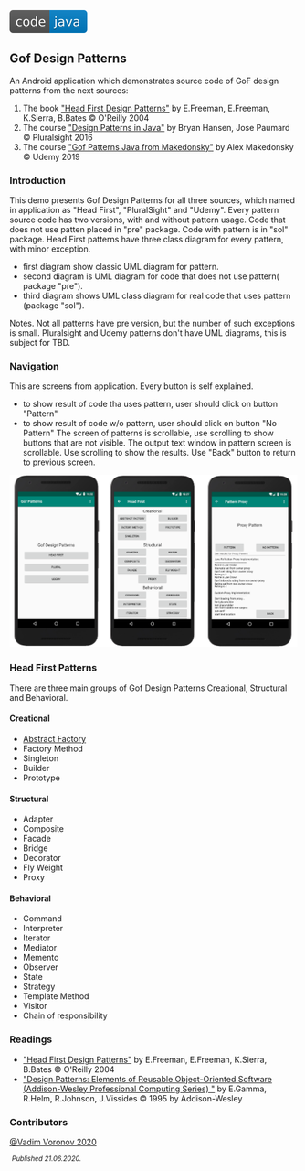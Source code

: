 ![badge](doc/badge.svg)  

## Gof Design Patterns

An Android application which demonstrates source code of GoF design patterns from the next sources:

1. The book  ["Head First Design Patterns"](https://www.amazon.com/Head-First-Design-Patterns-Brain-Friendly/dp/0596007124/ref=sr_1_1?dchild=1&keywords=Head+First+Design+Patterns%3A+A+Brain-Friendly+Guide&qid=1592750140&s=books&sr=1-1) by E.Freeman, E.Freeman, K.Sierra, B.Bates  © O'Reilly 2004
2. The course ["Design Patterns in Java"](https://www.pluralsight.com/paths/design-patterns-in-java) by Bryan Hansen, Jose Paumard  © Pluralsight 2016
3. The course ["Gof Patterns Java from Makedonsky"](https://www.udemy.com/course/java-patterns/) by Alex Makedonsky © Udemy 2019

### Introduction
This demo presents Gof Design Patterns for all three sources, which named in application as "Head First", "PluralSight" and "Udemy".
Every pattern source code has two versions, with and without pattern usage. 
Code that does not use patten placed in "pre" package. Code with pattern is in "sol" package. 
Head First  patterns have three class diagram for every pattern, with minor exception.
- first diagram show classic UML diagram for pattern. 
- second diagram is UML diagram for code that does not use pattern( package "pre").
- third diagram shows UML class diagram  for real code that uses pattern (package "sol").

Notes. Not all patterns have pre version, but the number of such exceptions is small.
Pluralsight and Udemy patterns don't have UML diagrams, this is subject for TBD.

### Navigation
This are screens from application. Every button is self explained. 
- to show result of code tha uses pattern,  user should click on button "Pattern"
- to show result of code w/o pattern, user should click on button "No Pattern"
The screen of patterns is scrollable, use scrolling to show buttons  that are not visible.
The output text window in pattern screen is scrollable. Use scrolling to show the results.
Use "Back" button to return to previous screen.

<img src="doc/screen_001.png" alt="drawing" width="800"/> 


### Head First  Patterns 
There are three main groups of Gof Design Patterns  Creational, Structural and Behavioral.
#### Creational
- [Abstract Factory](https://github.com/v777779/gof_design_patterns/)	
- Factory Method     
- Singleton                   
- Builder
- Prototype
#### Structural
- Adapter
- Composite
- Facade
- Bridge 
- Decorator
- Fly Weight
- Proxy
#### Behavioral
- Command
- Interpreter
- Iterator
- Mediator
- Memento
- Observer
- State
- Strategy
- Template Method
- Visitor
- Chain of responsibility

###  Readings
- ["Head First Design Patterns"](https://www.amazon.com/Head-First-Design-Patterns-Brain-Friendly/dp/0596007124/ref=sr_1_1?dchild=1&keywords=Head+First+Design+Patterns%3A+A+Brain-Friendly+Guide&qid=1592750140&s=books&sr=1-1) by E.Freeman, E.Freeman, K.Sierra, B.Bates  © O'Reilly 2004
- ["Design Patterns: Elements of Reusable Object-Oriented Software (Addison-Wesley Professional Computing Series) "](https://www.amazon.com/Design-Patterns-Object-Oriented-Addison-Wesley-Professional-ebook/dp/B000SEIBB8) by E.Gamma, R.Helm, R.Johnson, J.Vissides  © 1995 by Addison-Wesley
### Contributors
[@Vadim Voronov  2020](https://github.com/v777779)

​                                                                                                                                                                    <sup>*Published  21.06.2020.*</sup>

